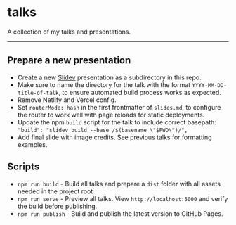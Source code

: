 # talks

A collection of my talks and presentations.

---

## Prepare a new presentation

- Create a new [Slidev](https://sli.dev/) presentation as a subdirectory in this repo.
- Make sure to name the directory for the talk with the format `YYYY-MM-DD-title-of-talk`, to ensure automated build process works as expected.
- Remove Netlify and Vercel config.
- Set `routerMode: hash` in the first frontmatter of `slides.md`, to configure the router to work well with page reloads for static deployments.
- Update the npm `build` script for the talk to include correct basepath: `"build": "slidev build --base /$(basename \"$PWD\")/",`
- Add final slide with image credits. See previous talks for formatting examples.

## Scripts

- `npm run build` - Build all talks and prepare a `dist` folder with all assets needed in the project root
- `npm run serve` - Preview all talks. View `http://localhost:5000` and verify the build before publishing.
- `npm run publish` - Build and publish the latest version to GitHub Pages.